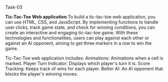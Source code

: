 Task-03

**Tic-Tac-Toe Web application**
To build a tic-tac-toe web application, you can use HTML, CSS, and JavaScript. 
By implementing functions to handle user clicks, track game state, and check for winning conditions, you can create an interactive and engaging tic-tac-toe game. 
With these technologies and functionalities, users can play against each other or against an AI opponent, aiming to get three markers in a row to win the game.

Tic-Tac-Toe web application includes:
Animations: Animations when a cell is marked.
Player Turn Indicator: Displays which player's turn it is.
Score Tracking: Keeps track of wins for each player.
Better AI: An AI opponent that blocks the player's winning moves.
